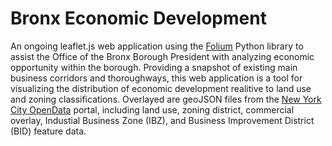 # Bronx Economic Development
An ongoing leaflet.js web application using the [Folium](http://python-visualization.github.io/folium/) Python library to assist the Office of the Bronx Borough President with analyzing economic opportunity within the borough. Providing a snapshot of existing main business corridors and thoroughways, this web application is a tool for visualizing the distribution of economic development realitive to land use and zoning classifications. Overlayed are geoJSON files from the [New York City OpenData](https://opendata.cityofnewyork.us/) portal, including land use, zoning district, commercial overlay, Industial Business Zone (IBZ), and Business Improvement District (BID) feature data.
